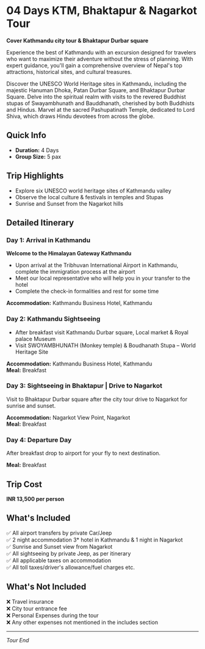 # 04 Days KTM, Bhaktapur & Nagarkot Tour
**Cover Kathmandu city tour & Bhaktapur Durbar square**

Experience the best of Kathmandu with an excursion designed for travelers who want to maximize their adventure without the stress of planning. With expert guidance, you'll gain a comprehensive overview of Nepal's top attractions, historical sites, and cultural treasures.

Discover the UNESCO World Heritage sites in Kathmandu, including the majestic Hanuman Dhoka, Patan Durbar Square, and Bhaktapur Durbar Square. Delve into the spiritual realm with visits to the revered Buddhist stupas of Swayambhunath and Bauddhanath, cherished by both Buddhists and Hindus. Marvel at the sacred Pashupatinath Temple, dedicated to Lord Shiva, which draws Hindu devotees from across the globe.

## Quick Info
- **Duration:** 4 Days
- **Group Size:** 5 pax

## Trip Highlights
- Explore six UNESCO world heritage sites of Kathmandu valley
- Observe the local culture & festivals in temples and Stupas
- Sunrise and Sunset from the Nagarkot hills

## Detailed Itinerary

### Day 1: Arrival in Kathmandu
**Welcome to the Himalayan Gateway Kathmandu**

- Upon arrival at the Tribhuvan International Airport in Kathmandu, complete the immigration process at the airport
- Meet our local representative who will help you in your transfer to the hotel
- Complete the check-in formalities and rest for some time

**Accommodation:** Kathmandu Business Hotel, Kathmandu

### Day 2: Kathmandu Sightseeing
- After breakfast visit Kathmandu Durbar square, Local market & Royal palace Museum
- Visit SWOYAMBHUNATH (Monkey temple) & Boudhanath Stupa – World Heritage Site

**Accommodation:** Kathmandu Business Hotel, Kathmandu  
**Meal:** Breakfast

### Day 3: Sightseeing in Bhaktapur | Drive to Nagarkot
Visit to Bhaktapur Durbar square after the city tour drive to Nagarkot for sunrise and sunset.

**Accommodation:** Nagarkot View Point, Nagarkot  
**Meal:** Breakfast

### Day 4: Departure Day
After breakfast drop to airport for your fly to next destination.

**Meal:** Breakfast

## Trip Cost
**INR 13,500 per person**

## What's Included
✅ All airport transfers by private Car/Jeep  
✅ 2 night accommodation 3* hotel in Kathmandu & 1 night in Nagarkot  
✅ Sunrise and Sunset view from Nagarkot  
✅ All sightseeing by private Jeep, as per itinerary  
✅ All applicable taxes on accommodation  
✅ All toll taxes/driver's allowance/fuel charges etc.  

## What's Not Included
❌ Travel insurance  
❌ City tour entrance fee  
❌ Personal Expenses during the tour  
❌ Any other expenses not mentioned in the includes section  

---
*Tour End*